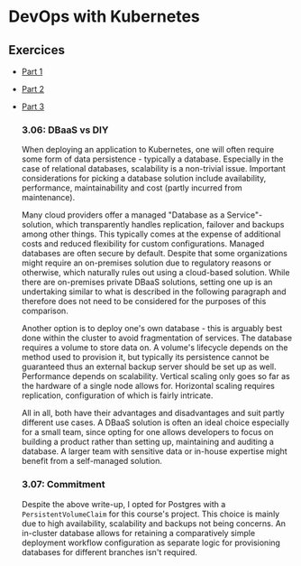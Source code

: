 # DevOps with Kubernetes

## Exercices

* [Part 1](./part-1.md)
* [Part 2](./part-2.md)
* [Part 3](./part-3.md)

  ### 3.06: DBaaS vs DIY

  When deploying an application to Kubernetes, one will often require some form of data persistence - typically a database. Especially in the case of relational databases, scalability is a non-trivial issue. Important considerations for picking a database solution include availability, performance, maintainability and cost (partly incurred from maintenance).

  Many cloud providers offer a managed "Database as a Service"-solution, which transparently handles replication, failover and backups among other things. This typically comes at the expense of additional costs and reduced flexibility for custom configurations. Managed databases are often secure by default. Despite that some organizations might require an on-premises solution due to regulatory reasons or otherwise, which naturally rules out using a cloud-based solution. While there are on-premises private DBaaS solutions, setting one up is an undertaking similar to what is described in the following paragraph and therefore does not need to be considered for the purposes of this comparison.

  Another option is to deploy one's own database - this is arguably best done within the cluster to avoid fragmentation of services. The database requires a volume to store data on. A volume's lifecycle depends on the method used to provision it, but typically its persistence cannot be guaranteed thus an external backup server should be set up as well. Performance depends on scalability. Vertical scaling only goes so far as the hardware of a single node allows for. Horizontal scaling requires replication, configuration of which is fairly intricate.

  All in all, both have their advantages and disadvantages and suit partly different use cases. A DBaaS solution is often an ideal choice especially for a small team, since opting for one allows developers to focus on building a product rather than setting up, maintaining and auditing a database. A larger team with sensitive data or in-house expertise might benefit from a self-managed solution.

  ### 3.07: Commitment

  Despite the above write-up, I opted for Postgres with a `PersistentVolumeClaim` for this course's project. This choice is mainly due to high availability, scalability and backups not being concerns. An in-cluster database allows for retaining a comparatively simple deployment workflow configuration as separate logic for provisioning databases for different branches isn't required.
